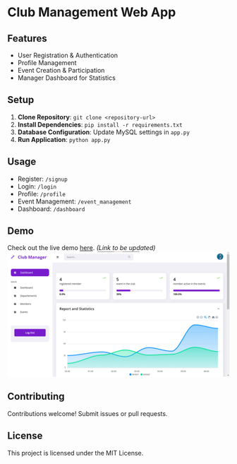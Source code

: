 # Club Management Web App

## Features

- User Registration & Authentication
- Profile Management
- Event Creation & Participation
- Manager Dashboard for Statistics

## Setup

1. **Clone Repository**: `git clone <repository-url>`
2. **Install Dependencies**: `pip install -r requirements.txt`
3. **Database Configuration**: Update MySQL settings in `app.py`
4. **Run Application**: `python app.py`

## Usage

- Register: `/signup`
- Login: `/login`
- Profile: `/profile`
- Event Management: `/event_management`
- Dashboard: `/dashboard`

## Demo

Check out the live demo [here](#). *(Link to be updated)*
![App Screenshot](/screenshot.png)

## Contributing

Contributions welcome! Submit issues or pull requests.

## License

This project is licensed under the MIT License.
